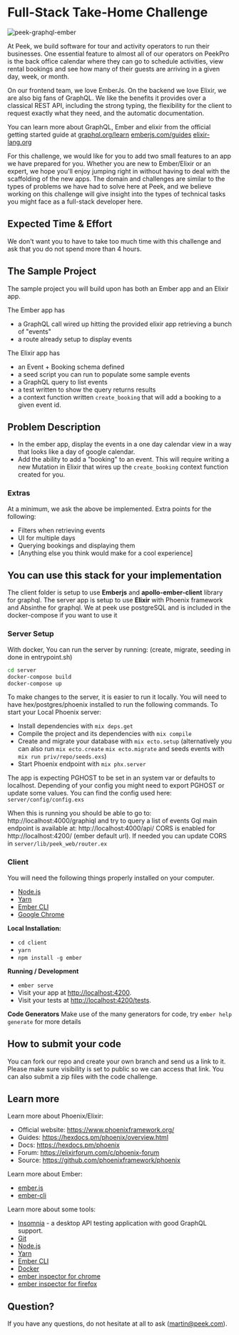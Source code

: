 # Full-Stack Take-Home Challenge

![peek-graphql-ember](https://gist.github.com/MartinBeuriot/6e208cd6645066547de9c7b96b9fad86/raw/fb812b50edc8b4d6a8644b1956239672a373175a/fs-challenge.png)

At Peek, we build software for tour and activity operators to run their businesses. One essential feature to almost all of our operators on PeekPro is the back office calendar where they can go to schedule activities, view rental bookings and see how many of their guests are arriving in a given day, week, or month.

On our frontend team, we love EmberJs. On the backend we love Elixir, we are also big fans of GraphQL. We like the benefits it provides over a classical REST API, including the strong typing, the flexibility for the client to request exactly what they need, and the automatic documentation.

You can learn more about GraphQL, Ember and elixir from the official getting started guide at
[graphql.org/learn](https://graphql.org/learn/)
[emberjs.com/guides](https://guides.emberjs.com/release/)
[elixir-lang.org](https://elixir-lang.org/)

For this challenge, we would like for you to add two small features to an app we
have prepared for you. Whether you are new to Ember/Elixir or an expert, we hope
you'll enjoy jumping right in without having to deal with the scaffolding of the
new apps. The domain and challenges are similar to the types of problems we have had to solve here at Peek, and we believe working on this challenge will give insight into the types of technical tasks you might face as a full-stack developer here.

## Expected Time & Effort

We don't want you to have to take too much time with this challenge and ask that you do not spend more than 4 hours.

## The Sample Project

The sample project you will build upon has both an Ember app and an Elixir app.

The Ember app has

- a GraphQL call wired up hitting the provided elixir app retrieving a bunch of
  "events"
- a route already setup to display events

The Elixir app has

- an Event + Booking schema defined
- a seed script you can run to populate some sample events
- a GraphQL query to list events
- a test written to show the query returns results
- a context function written `create_booking` that will add a booking to a given event id.

## Problem Description

- In the ember app, display the events in a one day calendar view in a way that looks like a day of google calendar.
- Add the ability to add a "booking" to an event. This will require writing a new Mutation in Elixir that wires up the `create_booking` context function created for you.

### Extras

At a minimum, we ask the above be implemented. Extra points for the following:

- Filters when retrieving events
- UI for multiple days
- Querying bookings and displaying them
- [Anything else you think would make for a cool experience]

## You can use this stack for your implementation

The client folder is setup to use **Emberjs** and **apollo-ember-client** library for graphql.
The server app is setup to use **Elixir** with Phoenix framework and Absinthe for graphql.
We at peek use postgreSQL and is included in the docker-compose if you want to use it

### Server Setup

With docker, You can run the server by running:
(create, migrate, seeding in done in entrypoint.sh)

```sh
cd server
docker-compose build
docker-compose up
```

To make changes to the server, it is easier to run it locally. You will need to have hex/postgres/phoenix installed to run the following commands.
To start your Local Phoenix server:

- Install dependencies with `mix deps.get`
- Compile the project and its dependencies with `mix compile`
- Create and migrate your database with `mix ecto.setup` (alternatively you can also run `mix ecto.create` `mix ecto.migrate` and seeds events with `mix run priv/repo/seeds.exs`)
- Start Phoenix endpoint with `mix phx.server`

The app is expecting PGHOST to be set in an system var or defaults to localhost. Depending of your config you might need to export PGHOST or update some values. You can find the config used here: `server/config/config.exs`

When this is running you should be able to go to: http://localhost:4000/graphiql and try to query a list of events
Gql main endpoint is available at: http://localhost:4000/api/
CORS is enabled for http://localhost:4200/ (ember default url). If needed you can update CORS in `server/lib/peek_web/router.ex`

### Client

You will need the following things properly installed on your computer.

- [Node.js](https://nodejs.org/)
- [Yarn](https://yarnpkg.com/)
- [Ember CLI](https://ember-cli.com/)
- [Google Chrome](https://google.com/chrome/)

**Local Installation:**

- `cd client`
- `yarn`
- `npm install -g ember`

**Running / Development**

- `ember serve`
- Visit your app at [http://localhost:4200](http://localhost:4200).
- Visit your tests at [http://localhost:4200/tests](http://localhost:4200/tests).

**Code Generators**
Make use of the many generators for code, try `ember help generate` for more details

## How to submit your code

You can fork our repo and create your own branch and send us a link to it. Please make sure visibility is set to public so we can access that link.
You can also submit a zip files with the code challenge.

## Learn more

Learn more about Phoenix/Elixir:

- Official website: https://www.phoenixframework.org/
- Guides: https://hexdocs.pm/phoenix/overview.html
- Docs: https://hexdocs.pm/phoenix
- Forum: https://elixirforum.com/c/phoenix-forum
- Source: https://github.com/phoenixframework/phoenix

Learn more about Ember:

- [ember.js](https://emberjs.com/)
- [ember-cli](https://ember-cli.com/)

Learn more about some tools:

- [Insomnia](https://insomnia.rest/graphql/) - a desktop API testing application with good GraphQL support.
- [Git](https://git-scm.com/)
- [Node.js](https://nodejs.org/)
- [Yarn](https://yarnpkg.com/)
- [Ember CLI](https://ember-cli.com/)
- [Docker](https://docker.com/)
- [ember inspector for chrome](https://chrome.google.com/webstore/detail/ember-inspector/bmdblncegkenkacieihfhpjfppoconhi)
- [ember inspector for firefox](https://addons.mozilla.org/en-US/firefox/addon/ember-inspector/)


## Question?

If you have any questions, do not hesitate at all to ask (martin@peek.com).
